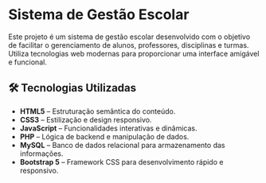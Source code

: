 # Sistema de Gestão Escolar

Este projeto é um sistema de gestão escolar desenvolvido com o objetivo de facilitar o gerenciamento de alunos, professores, disciplinas e turmas. Utiliza tecnologias web modernas para proporcionar uma interface amigável e funcional.

## 🛠️ Tecnologias Utilizadas

- **HTML5** – Estruturação semântica do conteúdo.
- **CSS3** – Estilização e design responsivo.
- **JavaScript** – Funcionalidades interativas e dinâmicas.
- **PHP** – Lógica de backend e manipulação de dados.
- **MySQL** – Banco de dados relacional para armazenamento das informações.
- **Bootstrap 5** – Framework CSS para desenvolvimento rápido e responsivo.

